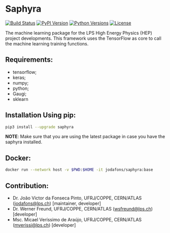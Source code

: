 
# Saphyra

[![Build Status](https://travis-ci.org/jodafons/saphyra.svg?branch=master)](https://travis-ci.org/github/jodafons/saphyra)
[![PyPI Version](https://img.shields.io/pypi/v/saphyra)](https://pypi.org/project/saphyra/)
[![Python Versions](https://img.shields.io/pypi/pyversions/saphyra)](https://github.com/jodafons/saphyra)
[![License](https://img.shields.io/github/license/jodafons/saphyra)](https://github.com/jodafons/saphyra)



The machine learning package for the LPS High Energy Physics (HEP) project developments. This framework uses the 
TensorFlow as core to call the machine learning training functions. 



## Requirements:

- tensorflow;
- keras;
- numpy;
- python;
- Gaugi;
- sklearn


## Installation Using pip:


```bash
pip3 install --upgrade saphyra
```
**NOTE**: Make sure that you are using the latest package in case you have the saphyra installed. 


## Docker:

```bash
docker run --network host -v $PWD:$HOME -it jodafons/saphyra:base
```


## Contribution:

- Dr. João Victor da Fonseca Pinto, UFRJ/COPPE, CERN/ATLAS (jodafons@lps.ch) [maintainer, developer]
- Dr. Werner Freund, UFRJ/COPPE, CERN/ATLAS (wsfreund@lps.ch) [developer]
- Msc. Micael Veríssimo de Araújo, UFRJ/COPPE, CERN/ATLAS (mverissi@lps.ch) [developer]



